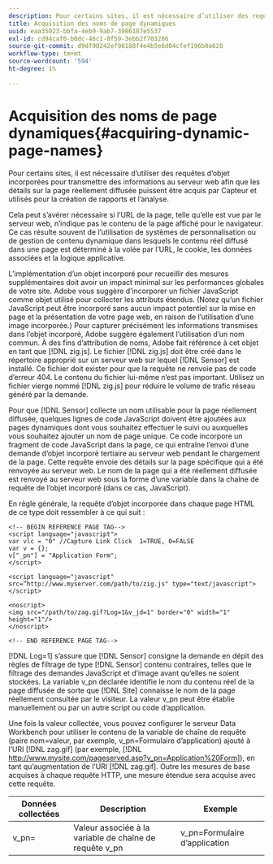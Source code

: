 ```yaml
---
description: Pour certains sites, il est nécessaire d’utiliser des requêtes d’objet incorporées pour transmettre des informations au serveur web afin que les détails sur la page réellement diffusée puissent être acquis par Capteur et utilisés pour la création de rapports et l’analyse.
title: Acquisition des noms de page dynamiques
uuid: eaa35023-bbfa-4eb9-9ab7-3986187e5537
exl-id: cd94caf0-b0dc-46c1-8f59-3ebb2f703286
source-git-commit: d9df90242ef96188f4e4b5e6d04cfef196b0a628
workflow-type: tm+mt
source-wordcount: '594'
ht-degree: 1%

---
```


# Acquisition des noms de page dynamiques{#acquiring-dynamic-page-names}

Pour certains sites, il est nécessaire d’utiliser des requêtes d’objet incorporées pour transmettre des informations au serveur web afin que les détails sur la page réellement diffusée puissent être acquis par Capteur et utilisés pour la création de rapports et l’analyse.

Cela peut s’avérer nécessaire si l’URL de la page, telle qu’elle est vue par le serveur web, n’indique pas le contenu de la page affiché pour le navigateur. Ce cas résulte souvent de l’utilisation de systèmes de personnalisation ou de gestion de contenu dynamique dans lesquels le contenu réel diffusé dans une page est déterminé à la volée par l’URL, le cookie, les données associées et la logique applicative.

L’implémentation d’un objet incorporé pour recueillir des mesures supplémentaires doit avoir un impact minimal sur les performances globales de votre site. Adobe vous suggère d’incorporer un fichier JavaScript comme objet utilisé pour collecter les attributs étendus. (Notez qu’un fichier JavaScript peut être incorporé sans aucun impact potentiel sur la mise en page et la présentation de votre page web, en raison de l’utilisation d’une image incorporée.) Pour capturer précisément les informations transmises dans l’objet incorporé, Adobe suggère également l’utilisation d’un nom commun. À des fins d’attribution de noms, Adobe fait référence à cet objet en tant que [!DNL zig.js]. Le fichier [!DNL zig.js] doit être créé dans le répertoire approprié sur un serveur web sur lequel [!DNL Sensor] est installé. Ce fichier doit exister pour que la requête ne renvoie pas de code d’erreur 404. Le contenu du fichier lui-même n’est pas important. Utilisez un fichier vierge nommé [!DNL zig.js] pour réduire le volume de trafic réseau généré par la demande.

Pour que [!DNL Sensor] collecte un nom utilisable pour la page réellement diffusée, quelques lignes de code JavaScript doivent être ajoutées aux pages dynamiques dont vous souhaitez effectuer le suivi ou auxquelles vous souhaitez ajouter un nom de page unique. Ce code incorpore un fragment de code JavaScript dans la page, ce qui entraîne l’envoi d’une demande d’objet incorporé tertiaire au serveur web pendant le chargement de la page. Cette requête envoie des détails sur la page spécifique qui a été renvoyée au serveur web. Le nom de la page qui a été réellement diffusée est renvoyé au serveur web sous la forme d’une variable dans la chaîne de requête de l’objet incorporé (dans ce cas, JavaScript).

En règle générale, la requête d’objet incorporée dans chaque page HTML de ce type doit ressembler à ce qui suit :

```
<!-- BEGIN REFERENCE PAGE TAG--> 
<script language="javascript"> 
var vlc = "0" //Capture Link Click  1=TRUE, 0=FALSE 
var v = {}; 
v["_pn"] = "Application Form"; 
</script> 
 
<script language="javascript" src=”http://www.myserver.com/path/to/zig.js" type="text/javascript"></script> 
 
<noscript> 
<img src="/path/to/zag.gif?Log=1&v_jd=1" border="0" width="1" height="1"/> 
</noscript> 
 
<!-- END REFERENCE PAGE TAG-->
```

[!DNL Log=1] s’assure que  [!DNL Sensor] consigne la demande en dépit des règles de filtrage de type  [!DNL Sensor] contenu contraires, telles que le filtrage des demandes JavaScript et d’image avant qu’elles ne soient stockées. La variable v_pn déclarée identifie le nom du contenu réel de la page diffusée de sorte que [!DNL Site] connaisse le nom de la page réellement consultée par le visiteur. La valeur v_pn peut être établie manuellement ou par un autre script ou code d’application.

Une fois la valeur collectée, vous pouvez configurer le serveur Data Workbench pour utiliser le contenu de la variable de chaîne de requête (paire nom=valeur, par exemple, v_pn=Formulaire d’application) ajouté à l’URI [!DNL zag.gif] (par exemple, [!DNL http://www.mysite.com/pageserved.asp?v_pn=Application%20Form]), en tant qu’augmentation de l’URI [!DNL zag.gif]. Outre les mesures de base acquises à chaque requête HTTP, une mesure étendue sera acquise avec cette requête.

| Données collectées | Description | Exemple |
|---|---|---|
| v_pn= | Valeur associée à la variable de chaîne de requête v_pn | v_pn=Formulaire d’application |
